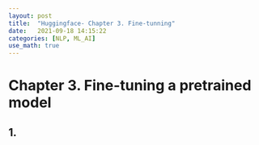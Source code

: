 ```yaml
---
layout: post
title:  "Huggingface- Chapter 3. Fine-tunning"
date:   2021-09-18 14:15:22
categories: [NLP, ML_AI]
use_math: true
---
```


# Chapter 3. Fine-tuning a pretrained model
## 1. 